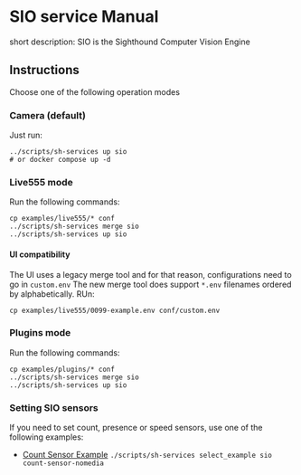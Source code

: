 # SIO service Manual
short description: SIO is the Sighthound Computer Vision Engine

## Instructions

Choose one of the following operation modes

### Camera (default)
Just run:
```
../scripts/sh-services up sio
# or docker compose up -d
```

### Live555 mode

Run the following commands:
```
cp examples/live555/* conf
../scripts/sh-services merge sio
../scripts/sh-services up sio
```
#### UI compatibility
The UI uses a legacy merge tool and for that reason, configurations need to go in `custom.env`
The new merge tool does support `*.env` filenames ordered by alphabetically.
RUn:
```
cp examples/live555/0099-example.env conf/custom.env
```

### Plugins mode

Run the following commands:
```
cp examples/plugins/* conf
../scripts/sh-services merge sio
../scripts/sh-services up sio
```

### Setting SIO sensors

If you need to set count, presence or speed sensors, use one of the following examples:
- [Count Sensor Example](./examples/count-sensor-nomedia/) `./scripts/sh-services select_example sio count-sensor-nomedia`
